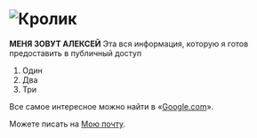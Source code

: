 # ![Кролик](https://pbs.twimg.com/media/E5ZZ26vWQAUzp5S.jpg)

**МЕНЯ ЗОВУТ АЛЕКСЕЙ** Эта вся информация, которую я готов предоставить в публичный доступ

1. Один
2. Два
3. Три

Все самое интересное можно найти в «[Google.com](https://www.google.com/)».

Можете писать на [Мою почту](mailto:grauheim.today@gmail.com).